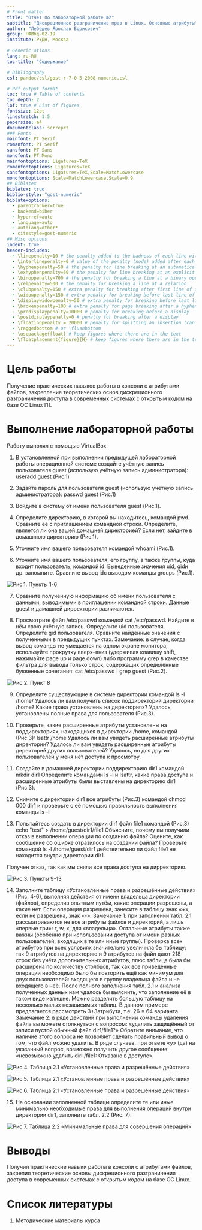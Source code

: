 ```yaml
---
# Front matter
title: "Отчет по лабораторной работе №2"
subtitle: "Дискреционное разграничение прав в Linux. Основные атрибуты"
author: "Лебедев Ярослав Борисович"
group: НФИбд-02-19
institute: РУДН, Москва

# Generic otions
lang: ru-RU
toc-title: "Содержание"

# Bibliography
csl: pandoc/csl/gost-r-7-0-5-2008-numeric.csl

# Pdf output format
toc: true # Table of contents
toc_depth: 2
lof: true # List of figures
fontsize: 12pt
linestretch: 1.5
papersize: a4
documentclass: scrreprt
### Fonts
mainfont: PT Serif
romanfont: PT Serif
sansfont: PT Sans
monofont: PT Mono
mainfontoptions: Ligatures=TeX
romanfontoptions: Ligatures=TeX
sansfontoptions: Ligatures=TeX,Scale=MatchLowercase
monofontoptions: Scale=MatchLowercase,Scale=0.9
## Biblatex
biblatex: true
biblio-style: "gost-numeric"
biblatexoptions:
  - parentracker=true
  - backend=biber
  - hyperref=auto
  - language=auto
  - autolang=other*
  - citestyle=gost-numeric
## Misc options
indent: true
header-includes:
  - \linepenalty=10 # the penalty added to the badness of each line within a paragraph (no associated penalty node) Increasing the value makes tex try to have fewer lines in the paragraph.
  - \interlinepenalty=0 # value of the penalty (node) added after each line of a paragraph.
  - \hyphenpenalty=50 # the penalty for line breaking at an automatically inserted hyphen
  - \exhyphenpenalty=50 # the penalty for line breaking at an explicit hyphen
  - \binoppenalty=700 # the penalty for breaking a line at a binary operator
  - \relpenalty=500 # the penalty for breaking a line at a relation
  - \clubpenalty=150 # extra penalty for breaking after first line of a paragraph
  - \widowpenalty=150 # extra penalty for breaking before last line of a paragraph
  - \displaywidowpenalty=50 # extra penalty for breaking before last line before a display math
  - \brokenpenalty=100 # extra penalty for page breaking after a hyphenated line
  - \predisplaypenalty=10000 # penalty for breaking before a display
  - \postdisplaypenalty=0 # penalty for breaking after a display
  - \floatingpenalty = 20000 # penalty for splitting an insertion (can only be split footnote in standard LaTeX)
  - \raggedbottom # or \flushbottom
  - \usepackage{float} # keep figures where there are in the text
  - \floatplacement{figure}{H} # keep figures where there are in the text
---
```


# Цель работы
Получение практических навыков работы в консоли с атрибутами файлов, закрепление теоретических основ дискреционного разграничения доступа в современных системах с открытым кодом на базе ОС Linux [1].

# Выполнение лабораторной работы
Работу выполял с помощью VirtualBox. 

1. В установленной при выполнении предыдущей лабораторной работы
операционной системе создайте учётную запись пользователя guest (использую учётную запись администратора):
useradd guest (Рис.1)

2. Задайте пароль для пользователя guest (использую учётную запись администратора):
passwd guest (Рис.1)

3. Войдите в систему от имени пользователя guest (Рис.1).

4. Определите директорию, в которой вы находитесь, командой pwd. Сравните её с приглашением командной строки. Определите, является ли она вашей домашней директорией? Если нет, зайдите в домашнюю директорию (Рис.1).

5. Уточните имя вашего пользователя командой whoami (Рис.1).

6. Уточните имя вашего пользователя, его группу, а также группы, куда входит пользователь, командой id. Выведенные значения uid, gidи др. запомните. Сравните вывод idс выводом команды groups (Рис.1).

![Рис.1. Пункты 1-6](images/1-6.jpg)

7. Сравните полученную информацию об имени пользователя с данными,
выводимыми в приглашении командной строки. Данные guest и дамашней дирректории различаются.

8. Просмотрите файл /etc/passwd командой cat /etc/passwd. Найдите в нём свою учётную запись. Определите uid пользователя.
Определите gid пользователя. Сравните найденные значения с полученными в предыдущих пунктах.
Замечание: в случае, когда вывод команды не умещается на одном
экране монитора, используйте прокрутку вверх–вниз (удерживая клавишу shift, нажимайте page up и page down) либо программу grep в
качестве фильтра для вывода только строк, содержащих определённые
буквенные сочетания:
cat /etc/passwd | grep guest  (Рис.2).

![Рис.2. Пункт 8](images/8.jpg)

9. Определите существующие в системе директории командой
ls -l /home/
Удалось ли вам получить список поддиректорий директории /home? Какие права установлены на директориях? Удалось, установлены полные права для пользователя  (Рис.3).

10. Проверьте, какие расширенные атрибуты установлены на поддиректориях, находящихся в директории /home, командой  (Рис.3):
lsattr /home
Удалось ли вам увидеть расширенные атрибуты директории?
Удалось ли вам увидеть расширенные атрибуты директорий других
пользователей? Удалось, но для других пользователей у меня нет доступа к просмотру.

11. Создайте в домашней директории поддиректорию dir1 командой
mkdir dir1
Определите командами ls -l и lsattr, какие права доступа и расширенные атрибуты были выставлены на директорию dir1  (Рис.3).

12. Снимите с директории dir1 все атрибуты  (Рис.3) командой
chmod 000 dir1
и проверьте с её помощью правильность выполнения команды
ls -l

13. Попытайтесь создать в директории dir1 файл file1 командой  (Рис.3)
echo "test" > /home/guest/dir1/file1
Объясните, почему вы получили отказ в выполнении операции по созданию файла?
Оцените, как сообщение об ошибке отразилось на создании файла? Проверьте командой
ls -l /home/guest/dir1
действительно ли файл file1 не находится внутри директории dir1.

Получен отказ, так как мы сняли все права доступа на дирректорию.

![Рис.3. Пункты 9-13](images/9-13.jpg)

14. Заполните таблицу «Установленные права и разрешённые действия»
(Рис. 4-6), выполняя действия от имени владельца директории (файлов), определив опытным путём, какие операции разрешены, а какие нет.
Если операция разрешена, занесите в таблицу знак «+», если не разрешена, знак «-».
Замечание 1: при заполнении табл. 2.1 рассматриваются не все атрибуты файлов и директорий, а лишь «первые три»: г, w, х, для «владельца».
Остальные атрибуты также важны (особенно при использовании доступа от имени разных пользователей, входящих в те или иные группы).
Проверка всех атрибутов при всех условиях значительно увеличила бы
таблицу: так 9 атрибутов на директорию и 9 атрибутов на файл дают
218 строк без учёта дополнительных атрибутов, плюс таблица была бы
расширена по количеству столбцов, так как все приведённые операции
необходимо было бы повторить ещё как минимум для двух пользователей: входящего в группу владельца файла и не входящего в неё.
После полного заполнения табл. 2.1 и анализа полученных данных нам
удалось бы выяснить, что заполнение её в таком виде излишне. Можно разделить большую таблицу на несколько малых независимых таблиц.
В данном примере предлагается рассмотреть 3+3атрибута, т.е. 26 = 64
варианта.
Замечание 2: в ряде действий при выполнении команды удаления файла
вы можете столкнуться с вопросом: «удалить защищённый от записи пустой обычный файл dir1/file1?» Обратите внимание, что наличие этого
вопроса не позволяет сделать правильный вывод о том, что файл можно удалить. В ряде случаев, при ответе «y» (да) на указанный вопрос,
возможно получить другое сообщение: «невозможно удалить dirl /file1:
Отказано в доступе».

![Рис.4. Таблица 2.1 «Установленные права и разрешённые действия»](images/t211.jpg)

![Рис.5. Таблица 2.1 «Установленные права и разрешённые действия»](images/t212.jpg)

![Рис.6. Таблица 2.1 «Установленные права и разрешённые действия»](images/t213.jpg)

15. На основании заполненной таблицы определите те или иные минимально необходимые права для выполнения операций внутри директории
dir1, заполните табл. 2.2 (Рис. 7).

![Рис.7. Таблица 2.2 «Минимальные права для совершения операций»](images/t221.jpg)

# Выводы
Получил практические навыки работы в консоли с атрибутами файлов, закрепил теоретические основы дискреционного разграничения доступа в современных системах с открытым кодом на базе ОС Linux.

# Список литературы
1. Методические материалы курса

